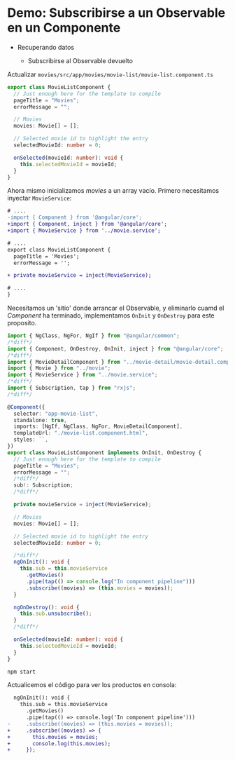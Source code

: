 # Demo: Subscribirse a un Observable en un Componente

- Recuperando datos

  - Subscribirse al Observable devuelto

Actualizar `movies/src/app/movies/movie-list/movie-list.component.ts`

```ts
export class MovieListComponent {
  // Just enough here for the template to compile
  pageTitle = "Movies";
  errorMessage = "";

  // Movies
  movies: Movie[] = [];

  // Selected movie id to highlight the entry
  selectedMovieId: number = 0;

  onSelected(movieId: number): void {
    this.selectedMovieId = movieId;
  }
}
```

Ahora mismo inicializamos *movies* a un array vacío. Primero necesitamos inyectar `MovieService`:

```diff
# ....
-import { Component } from '@angular/core';
+import { Component, inject } from '@angular/core';
+import { MovieService } from '../movie.service';

# ....
export class MovieListComponent {
  pageTitle = 'Movies';
  errorMessage = '';

+ private movieService = inject(MovieService);

# ....
}
```

Necesitamos un 'sitio' donde arrancar el Observable, y eliminarlo cuamd el *Component* ha terminado, implementamos `OnInit` y `OnDestroy` para este proposito.

```ts
import { NgClass, NgFor, NgIf } from "@angular/common";
/*diff*/
import { Component, OnDestroy, OnInit, inject } from "@angular/core";
/*diff*/
import { MovieDetailComponent } from "../movie-detail/movie-detail.component";
import { Movie } from "../movie";
import { MovieService } from "../movie.service";
/*diff*/
import { Subscription, tap } from "rxjs";
/*diff*/

@Component({
  selector: "app-movie-list",
  standalone: true,
  imports: [NgIf, NgClass, NgFor, MovieDetailComponent],
  templateUrl: "./movie-list.component.html",
  styles: ``,
})
export class MovieListComponent implements OnInit, OnDestroy {
  // Just enough here for the template to compile
  pageTitle = "Movies";
  errorMessage = "";
  /*diff*/
  sub!: Subscription;
  /*diff*/

  private movieService = inject(MovieService);

  // Movies
  movies: Movie[] = [];

  // Selected movie id to highlight the entry
  selectedMovieId: number = 0;

  /*diff*/
  ngOnInit(): void {
    this.sub = this.movieService
      .getMovies()
      .pipe(tap(() => console.log("In component pipeline")))
      .subscribe((movies) => (this.movies = movies));
  }

  ngOnDestroy(): void {
    this.sub.unsubscribe();
  }
  /*diff*/

  onSelected(movieId: number): void {
    this.selectedMovieId = movieId;
  }
}
```

```bash
npm start
```

Actualicemos el código para ver los productos en consola:

```diff
  ngOnInit(): void {
    this.sub = this.movieService
      .getMovies()
      .pipe(tap(() => console.log('In component pipeline')))
-     .subscribe((movies) => (this.movies = movies));
+     .subscribe((movies) => {
+       this.movies = movies;
+       console.log(this.movies);
+     });
```
